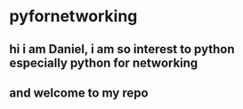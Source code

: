 # pyfornetworking
<h2> hi i am Daniel, i am so interest to python especially python for networking </h2>
<h2> and welcome to my repo </h2>
